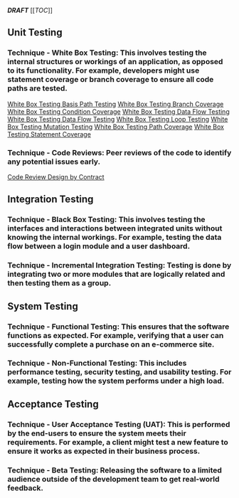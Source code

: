 **_DRAFT_**
[[_TOC_]]


## **Unit Testing**
### **Technique - White Box Testing**: This involves testing the internal structures or workings of an application, as opposed to its functionality. For example, developers might use statement coverage or branch coverage to ensure all code paths are tested.
[White Box Testing   Basis Path Testing](/BPA2-Development-Wiki/BPA2-QA/Example-of-usage-Test-Techniques-on-each-Test-Level/White-Box-Testing-%2D-Basis-Path-Testing)
[White Box Testing   Branch Coverage](/BPA2-Development-Wiki/BPA2-QA/Example-of-usage-Test-Techniques-on-each-Test-Level/White-Box-Testing-%2D-Branch-Coverage)
[White Box Testing   Condition Coverage](/BPA2-Development-Wiki/BPA2-QA/Example-of-usage-Test-Techniques-on-each-Test-Level/White-Box-Testing-%2D-Condition-Coverage)
[White Box Testing   Data Flow Testing](/BPA2-Development-Wiki/BPA2-QA/Example-of-usage-Test-Techniques-on-each-Test-Level/White-Box-Testing-%2D-Data-Flow-Testing)
[White Box Testing   Data Flow Testing](/BPA2-Development-Wiki/BPA2-QA/Example-of-usage-Test-Techniques-on-each-Test-Level/White-Box-Testing-%2D-Data-Flow-Testing)
[White Box Testing   Loop Testing](/BPA2-Development-Wiki/BPA2-QA/Example-of-usage-Test-Techniques-on-each-Test-Level/White-Box-Testing-%2D-Loop-Testing)
[White Box Testing   Mutation Testing](/BPA2-Development-Wiki/BPA2-QA/Example-of-usage-Test-Techniques-on-each-Test-Level/White-Box-Testing-%2D-Mutation-Testing)
[White Box Testing   Path Coverage](/BPA2-Development-Wiki/BPA2-QA/Example-of-usage-Test-Techniques-on-each-Test-Level/White-Box-Testing-%2D-Path-Coverage)
[White Box Testing   Statement Coverage](/BPA2-Development-Wiki/BPA2-QA/Example-of-usage-Test-Techniques-on-each-Test-Level/White-Box-Testing-%2D-Statement-Coverage)

### **Technique - Code Reviews**: Peer reviews of the code to identify any potential issues early.

[Code Review   Design by Contract](/BPA2-Development-Wiki/BPA2-QA/Example-of-usage-Test-Techniques-on-each-Test-Level/Code-Review-%2D-Design-by-Contract)

## **Integration Testing**

### **Technique - Black Box Testing**: This involves testing the interfaces and interactions between integrated units without knowing the internal workings. For example, testing the data flow between a login module and a user dashboard.

### **Technique - Incremental Integration Testing**: Testing is done by integrating two or more modules that are logically related and then testing them as a group.

## **System Testing**

### **Technique - Functional Testing**: This ensures that the software functions as expected. For example, verifying that a user can successfully complete a purchase on an e-commerce site.

### **Technique - Non-Functional Testing**: This includes performance testing, security testing, and usability testing. For example, testing how the system performs under a high load.

## **Acceptance Testing**

### **Technique - User Acceptance Testing (UAT)**: This is performed by the end-users to ensure the system meets their requirements. For example, a client might test a new feature to ensure it works as expected in their business process.

### **Technique - Beta Testing**: Releasing the software to a limited audience outside of the development team to get real-world feedback.